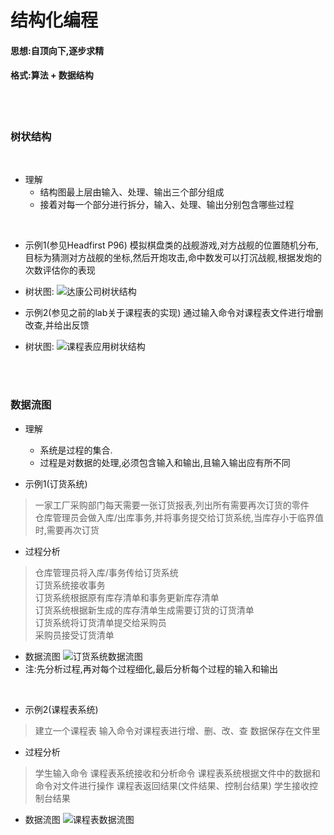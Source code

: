结构化编程
=========

#### 思想:自顶向下,逐步求精
#### 格式:算法 + 数据结构

<br>
<br>

### 树状结构

<br>

* 理解
  * 结构图最上层由输入、处理、输出三个部分组成<br>
  * 接着对每一个部分进行拆分，输入、处理、输出分别包含哪些过程<br>

<br>

* 示例1(参见Headfirst P96)
模拟棋盘类的战舰游戏,对方战舰的位置随机分布,目标为猜测对方战舰的坐标,然后开炮攻击,命中数发可以打沉战舰,根据发炮的次数评估你的表现<br>
* 树状图:
![达康公司树状结构](https://github.com/jyh111/Study-materials-of-Software-Engineering-and-Calculation-I/blob/master/%E8%BD%AF%E5%B7%A5I%E6%9C%9F%E6%9C%AB/img/09%20-%20%E9%9D%A2%E5%90%91%E5%AF%B9%E8%B1%A1%E7%BC%96%E7%A8%8B%20I-%E6%80%9D%E6%83%B3_%E9%A1%B5%E9%9D%A2_008.jpg)

* 示例2(参见之前的lab关于课程表的实现)
通过输入命令对课程表文件进行增删改查,并给出反馈
* 树状图:
![课程表应用树状结构](https://github.com/jyh111/Study-materials-of-Software-Engineering-and-Calculation-I/blob/master/%E8%BD%AF%E5%B7%A5I%E6%9C%9F%E6%9C%AB/img/09%20-%20%E9%9D%A2%E5%90%91%E5%AF%B9%E8%B1%A1%E7%BC%96%E7%A8%8B%20I-%E6%80%9D%E6%83%B3_%E9%A1%B5%E9%9D%A2_030.jpg)

<br>
<br>

### 数据流图
* 理解
  * 系统是过程的集合.
  * 过程是对数据的处理,必须包含输入和输出,且输入输出应有所不同

* 示例1(订货系统)
> 一家工厂采购部门每天需要一张订货报表,列出所有需要再次订货的零件<br>
> 仓库管理员会做入库/出库事务,并将事务提交给订货系统,当库存小于临界值时,需要再次订货<br>

* 过程分析
> 仓库管理员将入库/事务传给订货系统<br>
> 订货系统接收事务<br>
> 订货系统根据原有库存清单和事务更新库存清单<br>
> 订货系统根据新生成的库存清单生成需要订货的订货清单<br>
> 订货系统将订货清单提交给采购员<br>
> 采购员接受订货清单<br>

* 数据流图
![订货系统数据流图](https://github.com/jyh111/Study-materials-of-Software-Engineering-and-Calculation-I/blob/master/%E8%BD%AF%E5%B7%A5I%E6%9C%9F%E6%9C%AB/img/%E7%BB%93%E6%9E%84%E5%8C%96%E7%BC%96%E7%A8%8BI-%E6%80%9D%E6%83%B3/06%20-%20%E7%BB%93%E6%9E%84%E5%8C%96%E7%BC%96%E7%A8%8B%20I%20-%20%E6%80%9D%E6%83%B3_%E9%A1%B5%E9%9D%A2_19.jpg)
* 注:先分析过程,再对每个过程细化,最后分析每个过程的输入和输出<br>

<br>

* 示例2(课程表系统)
> 建立一个课程表
> 输入命令对课程表进行增、删、改、查
> 数据保存在文件里

* 过程分析
> 学生输入命令
> 课程表系统接收和分析命令
> 课程表系统根据文件中的数据和命令对文件进行操作
> 课程表返回结果(文件结果、控制台结果)
> 学生接收控制台结果

* 数据流图
![课程表数据流图](https://github.com/jyh111/Study-materials-of-Software-Engineering-and-Calculation-I/blob/master/%E8%BD%AF%E5%B7%A5I%E6%9C%9F%E6%9C%AB/img/%E7%BB%93%E6%9E%84%E5%8C%96%E7%BC%96%E7%A8%8BI-%E6%80%9D%E6%83%B3/06%20-%20%E7%BB%93%E6%9E%84%E5%8C%96%E7%BC%96%E7%A8%8B%20I%20-%20%E6%80%9D%E6%83%B3_%E9%A1%B5%E9%9D%A2_26.jpg)

<br>
<br>

